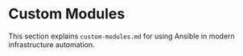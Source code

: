 # Custom Modules

This section explains `custom-modules.md` for using Ansible in modern infrastructure automation.